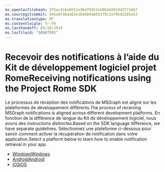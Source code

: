 ```yaml
---
ms.openlocfilehash: 3f5ac416eb651ed6d79d53cb864d201dd2f73db7
ms.sourcegitcommit: 945a0f4bda02e3b4eb9a665379c2af9bd5285a53
ms.translationtype: MT
ms.contentlocale: fr-FR
ms.lasthandoff: 04/18/2019
ms.locfileid: "58907591"
---
```

# <a name="receiving-notifications-using-the-project-rome-sdk"></a><span data-ttu-id="4af6f-101">Recevoir des notifications à l’aide du Kit de développement logiciel projet Rome</span><span class="sxs-lookup"><span data-stu-id="4af6f-101">Receiving notifications using the Project Rome SDK</span></span>

<span data-ttu-id="4af6f-102">Le processus de réception des notifications de MSGraph est aligné sur les plateformes de développement différents.</span><span class="sxs-lookup"><span data-stu-id="4af6f-102">The process of receiving MSGraph notifications is aligned across different development platforms.</span></span> <span data-ttu-id="4af6f-103">En fonction de la différence de langue du Kit de développement logiciel, nous avons des instructions distinctes.</span><span class="sxs-lookup"><span data-stu-id="4af6f-103">Based on the SDK language difference, we have separate guidelines.</span></span> <span data-ttu-id="4af6f-104">Sélectionnez une plateforme ci-dessous pour savoir comment activer la récupération de notification dans votre application.</span><span class="sxs-lookup"><span data-stu-id="4af6f-104">Select a platform below to learn how to enable notification retrieval in your app.</span></span>

* [<span data-ttu-id="4af6f-105">Windows</span><span class="sxs-lookup"><span data-stu-id="4af6f-105">Windows</span></span>](how-to-guide-for-windows.md)
* [<span data-ttu-id="4af6f-106">Android</span><span class="sxs-lookup"><span data-stu-id="4af6f-106">Android</span></span>](how-to-guide-for-android.md)
* [<span data-ttu-id="4af6f-107">iOS</span><span class="sxs-lookup"><span data-stu-id="4af6f-107">iOS</span></span>](how-to-guide-for-ios.md)